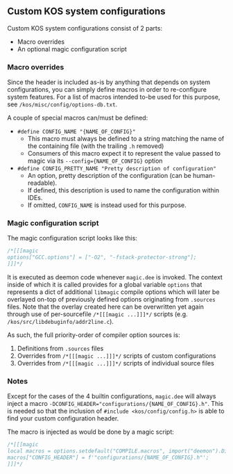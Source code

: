 
## Custom KOS system configurations

Custom KOS system configurations consist of 2 parts:

- Macro overrides
- An optional magic configuration script



### Macro overrides

Since the header is included as-is by anything that depends on system configurations, you can simply define macros in order to re-configure system features. For a list of macros intended to-be used for this purpose, see `/kos/misc/config/options-db.txt`.

A couple of special macros can/must be defined:

- `#define CONFIG_NAME "{NAME_OF_CONFIG}"`
	- This macro must always be defined to a string matching the name of the containing file (with the trailing `.h` removed)
	- Consumers of this macro expect it to represent the value passed to magic via its `--config={NAME_OF_CONFIG}` option
- `#define CONFIG_PRETTY_NAME "Pretty description of configuration"`
	- An option, pretty description of the configuration (can be human-readable).
	- If defined, this description is used to name the configuration within IDEs.
	- If omitted, `CONFIG_NAME` is instead used for this purpose.




### Magic configuration script

The magic configuration script looks like this:

```c
/*[[[magic
options["GCC.options"] = ["-O2", "-fstack-protector-strong"];
]]]*/
```

It is executed as deemon code whenever `magic.dee` is invoked. The context inside of which it is called provides for a global variable `options` that represents a dict of additional `libmagic` compile options which will later be overlayed on-top of previously defined options originating from `.sources` files. Note that the overlay created here can be overwritten yet again through use of per-sourcefile `/*[[[magic ...]]]*/` scripts (e.g. `/kos/src/libdebuginfo/addr2line.c`).

As such, the full priority-order of compiler option sources is:

1. Definitions from `.sources` files
2. Overrides from `/*[[[magic ...]]]*/` scripts of custom configurations
3. Overrides from `/*[[[magic ...]]]*/` scripts of individual source files



### Notes

Except for the cases of the 4 builtin configurations, `magic.dee` will always inject a macro `-DCONFIG_HEADER="configurations/{NAME_OF_CONFIG}.h"`. This is needed so that the inclusion of `#include <kos/config/config.h>` is able to find your custom configuration header.

The macro is injected as would be done by a magic script:

```c
/*[[[magic
local macros = options.setdefault("COMPILE.macros", import("deemon").Dict());
macros["CONFIG_HEADER"] = f'"configurations/{NAME_OF_CONFIG}.h"';
]]]*/
```
